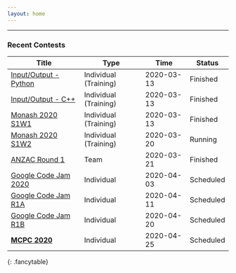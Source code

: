 ```yaml
---
layout: home
---
```


---
### Recent Contests

| Title                                                        | Type                  | Time       | Status    |
| ------------------------------------------------------------ | --------------------- | ---------- | --------- |
| [Input/Output - Python](https://vjudge.net/contest/361612)   | Individual (Training) | 2020-03-13 | Finished  |
| [Input/Output - C++](https://vjudge.net/contest/361790)      | Individual (Training) | 2020-03-13 | Finished  |
| [Monash 2020 S1W1](https://vjudge.net/contest/361685)        | Individual (Training) | 2020-03-13 | Finished  |
| [Monash 2020 S1W2](https://vjudge.net/contest/362650)        | Individual (Training) | 2020-03-20 | Running   |
| [ANZAC Round 1](http://contest.sppregional.org/)             | Team                  | 2020-03-21 | Finished  |
| [Google Code Jam 2020](https://codingcompetitions.withgoogle.com/codejam/schedule) | Individual            | 2020-04-03 | Scheduled |
| [Google Code Jam R1A](https://codingcompetitions.withgoogle.com/codejam/schedule) | Individual            | 2020-04-11 | Scheduled |
| [Google Code Jam R1B](https://codingcompetitions.withgoogle.com/codejam/schedule) | Individual            | 2020-04-20 | Scheduled |
| [**MCPC 2020**](http://blog.monashicpc.com/pages/mcpc-2020)  | Individual            | 2020-04-25 | Scheduled |
{: .fancytable}


